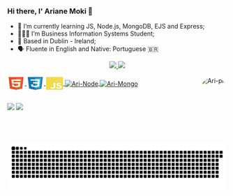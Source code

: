 ### Hi there, I' Ariane Moki 👋 


- 🌱 I’m currently learning JS, Node.js, MongoDB, EJS and Express; 
- 👩🏻‍🎓 I’m Business Information Systems Student; 
- 📍 Based in Dublin - Ireland; 
- 🗣️ Fluente in English and Native: Portuguese 🇧🇷


<div align="center">
  <a href="https://github.com/anairamoki">
  <img height="180em" src="https://github-readme-stats.vercel.app/api?username=anairamoki&show_icons=true&theme=cobalt&include_all_commits=true&count_private=true"/>
  <img height="180em" src="https://github-readme-stats.vercel.app/api/top-langs/?username=anairamoki&layout=compact&langs_count=7&theme=cobalt"/>
</div>
<div style="display: inline_block"><br>
  <img align="center" alt="Ari-HTML" height="30" width="40" src="https://raw.githubusercontent.com/devicons/devicon/master/icons/html5/html5-original.svg">
  <img align="center" alt="Ari-CSS" height="30" width="40" src="https://raw.githubusercontent.com/devicons/devicon/master/icons/css3/css3-original.svg">
  <img align="center" alt="Ari-Js" height="30" width="40" src="https://raw.githubusercontent.com/devicons/devicon/master/icons/javascript/javascript-plain.svg">
  <img align="center" alt="Ari-Node" height="30" width="40" src="https://cdn.jsdelivr.net/gh/devicons/devicon/icons/nodejs/nodejs-original.svg">
  <img align="center" alt="Ari-Mongo" height="30" width="40" src="https://cdn.jsdelivr.net/gh/devicons/devicon/icons/mongodb/mongodb-original-wordmark.svg">
  <img align="right" alt="Ari-pic" height="150" style="border-radius:50px;" src="https://gif-free.com/uploads/posts/2017-03/1490378346_totoro-works-at-computer.gif">
</div>

 ##
 
<div>  
  <a href = "mailto:ariane.moki@msn.com"><img src="https://img.shields.io/badge/Microsoft_Outlook-0078D4?style=for-the-badge&logo=microsoft-outlook&logoColor=white" target="_blank"></a>
  <a href="https://www.linkedin.com/in/amoki/" target="_blank"><img src="https://img.shields.io/badge/-LinkedIn-%230077B5?style=for-the-badge&logo=linkedin&logoColor=white" target="_blank"></a> 
 
  ![Snake animation](https://github.com/anairamoki/anairamoki/blob/output/github-contribution-grid-snake.svg)
 
</div>
